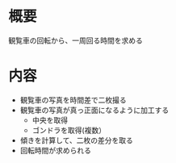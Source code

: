 # 概要

観覧車の回転から、一周回る時間を求める

# 内容

- 観覧車の写真を時間差で二枚撮る
- 観覧車の写真が真っ正面になるように加工する
  - 中央を取得
  - ゴンドラを取得(複数）
- 傾きを計算して、二枚の差分を取る
- 回転時間が求められる
